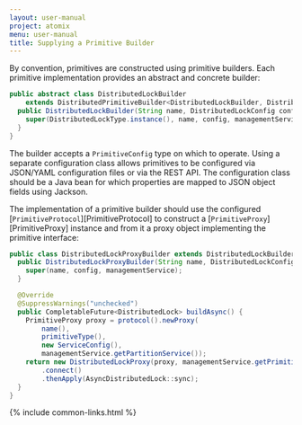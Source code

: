 ```yaml
---
layout: user-manual
project: atomix
menu: user-manual
title: Supplying a Primitive Builder
---
```


By convention, primitives are constructed using primitive builders. Each primitive implementation provides an abstract and concrete builder:

```java
public abstract class DistributedLockBuilder
    extends DistributedPrimitiveBuilder<DistributedLockBuilder, DistributedLockConfig, DistributedLock> {
  public DistributedLockBuilder(String name, DistributedLockConfig config, PrimitiveManagementService managementService) {
    super(DistributedLockType.instance(), name, config, managementService);
  }
}
```

The builder accepts a `PrimitiveConfig` type on which to operate. Using a separate configuration class allows primitives to be configured via JSON/YAML configuration files or via the REST API. The configuration class should be a Java bean for which properties are mapped to JSON object fields using Jackson.

The implementation of a primitive builder should use the configured [`PrimitiveProtocol`][PrimitiveProtocol] to construct a [`PrimitiveProxy`][PrimitiveProxy] instance and from it a proxy object implementing the primitive interface:

```java
public class DistributedLockProxyBuilder extends DistributedLockBuilder {
  public DistributedLockProxyBuilder(String name, DistributedLockConfig config, PrimitiveManagementService managementService) {
    super(name, config, managementService);
  }

  @Override
  @SuppressWarnings("unchecked")
  public CompletableFuture<DistributedLock> buildAsync() {
    PrimitiveProxy proxy = protocol().newProxy(
        name(),
        primitiveType(),
        new ServiceConfig(),
        managementService.getPartitionService());
    return new DistributedLockProxy(proxy, managementService.getPrimitiveRegistry(), managementService.getExecutorService())
        .connect()
        .thenApply(AsyncDistributedLock::sync);
  }
}
```

{% include common-links.html %}
